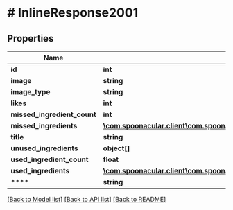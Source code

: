 # # InlineResponse2001

## Properties

Name | Type | Description | Notes
------------ | ------------- | ------------- | -------------
**id** | **int** |  | 
**image** | **string** |  | 
**image_type** | **string** |  | 
**likes** | **int** |  | 
**missed_ingredient_count** | **int** |  | 
**missed_ingredients** | [**\com.spoonacular.client\com.spoonacular.client.model\RecipesFindByIngredientsMissedIngredients[]**](RecipesFindByIngredientsMissedIngredients.md) |  | 
**title** | **string** |  | 
**unused_ingredients** | **object[]** |  | 
**used_ingredient_count** | **float** |  | 
**used_ingredients** | [**\com.spoonacular.client\com.spoonacular.client.model\RecipesFindByIngredientsMissedIngredients[]**](RecipesFindByIngredientsMissedIngredients.md) |  | 
**** | **string** |  | [optional] 

[[Back to Model list]](../../README.md#documentation-for-models) [[Back to API list]](../../README.md#documentation-for-api-endpoints) [[Back to README]](../../README.md)


